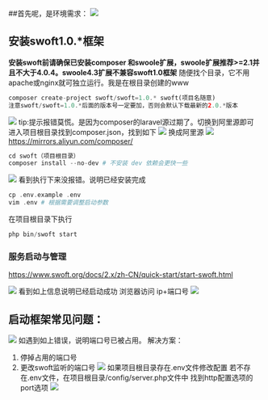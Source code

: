 ##首先呢，是环境需求：
![](http://doc.dev.surex.cn/Public/Uploads/2019-08-15/5d54b4dfa2674.png)
## 安装swoft1.0.*框架
**安装swoft前请确保已安装composer 和swoole扩展，swoole扩展推荐>=2.1并且不大于4.0.4。swoole4.3扩展不兼容swoft1.0框架**
随便找个目录，它不用apache或nginx就可独立运行。我是在根目录创建的www
```php
composer create-project swoft/swoft=1.0.* swoft(项目名随意)
注意swoft/swoft=1.0.*后面的版本号一定要加，否则会默认下载最新的2.0.*版本
```
![](http://doc.dev.surex.cn/Public/Uploads/2019-08-15/5d54b6c6de8da.png)
tip:提示报错莫慌。是因为composer的laravel源过期了。切换到阿里源即可
进入项目根目录找到composer.json，找到如下
![](http://doc.dev.surex.cn/Public/Uploads/2019-08-15/5d54b7905a4b8.png)
换成阿里源
![](http://doc.dev.surex.cn/Public/Uploads/2019-08-15/5d54b7c8743be.png)
https://mirrors.aliyun.com/composer/
```php
cd swoft（项目根目录）
composer install --no-dev # 不安装 dev 依赖会更快一些
```
![](http://doc.dev.surex.cn/Public/Uploads/2019-08-15/5d54b85a4ab6c.png)
看到执行下来没报错。说明已经安装完成
```php
cp .env.example .env
vim .env # 根据需要调整启动参数
````
在项目根目录下执行
```php
php bin/swoft start
```
### 服务启动与管理
https://www.swoft.org/docs/2.x/zh-CN/quick-start/start-swoft.html

![](http://doc.dev.surex.cn/Public/Uploads/2019-08-15/5d54b90393eae.png)
看到如上信息说明已经启动成功
浏览器访问
ip+端口号
![](http://doc.dev.surex.cn/Public/Uploads/2019-08-15/5d54b94a020d6.png)

## 启动框架常见问题：
![](http://doc.dev.surex.cn/Public/Uploads/2019-08-15/5d54b9ed62b6c.png)
如遇到如上错误，说明端口号已被占用。
解决方案：
1. 停掉占用的端口号
2. 更改swoft监听的端口号
![](http://doc.dev.surex.cn/Public/Uploads/2019-08-15/5d54ba82c0336.png)
如果项目根目录存在.env文件修改配置
若不存在.env文件，在项目根目录/config/server.php文件中 找到http配置选项的port选项
![](http://doc.dev.surex.cn/Public/Uploads/2019-08-15/5d54baeaf090e.png)